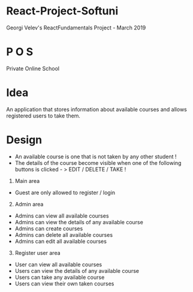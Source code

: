 # React-Project-Softuni
Georgi Velev's ReactFundamentals Project - March 2019

# P O S
Private Online School


# Idea
An application that stores information about available courses and allows registered users to take them.

# Design
- An available course is one that is not taken by any other student !
- The details of the course become visible when one of the following buttons is clicked - >  EDIT / DELETE / TAKE ! 

1. Main area
- Guest are only allowed to register / login

2. Admin area
- Admins can view all available courses 
- Admins can view the details of any available course
- Admins can create courses
- Admins can delete all available courses
- Admins can edit all available courses

3. Register user area 
- User can view all available courses
- Users can view the details of any available course
- Users can take any available course
- Users can view their own taken courses
